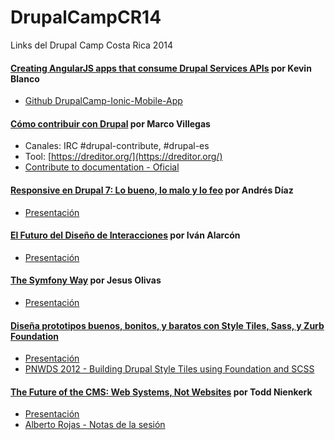 DrupalCampCR14
==============

Links del Drupal Camp Costa Rica 2014

#### [Creating AngularJS apps that consume Drupal Services APIs](http://drupalcamp.cr/en/sesion/creating-angularjs-apps-consume-drupal-services-apis) por Kevin Blanco

* [Github DrupalCamp-Ionic-Mobile-App](https://github.com/kevinblanco/DrupalCamp-Ionic-Mobile-App)

#### [Cómo contribuir con Drupal](http://drupalcamp.cr/sesion/c%C3%B3mo-contribuir-con-drupal) por Marco Villegas

* Canales: IRC #drupal-contribute, #drupal-es
* Tool: [https://dreditor.org/](https://dreditor.org/)
* [Contribute to documentation - Oficial](https://www.drupal.org/contribute/documentation)

#### [Responsive en Drupal 7: Lo bueno, lo malo y lo feo](http://drupalcamp.cr/sesion/responsive-en-drupal-7-lo-bueno-lo-malo-y-lo-feo) por Andrés Díaz

* [Presentación](http://drupalcamp.cr/sites/default/files/slides/responsive-drupal7.pdf)

#### [El Futuro del Diseño de Interacciones](http://drupalcamp.cr/sesion/el-futuro-del-dise%C3%B1o-de-interacciones) por Iván Alarcón

* [Presentación](http://www.slideshare.net/ivanalarcon/el-futuro-del-diseno-de-interacciones)

#### [The Symfony Way](http://drupalcamp.cr/sesion/symfony-way) por Jesus Olivas

* [Presentación](http://jmolivas.com/slides/drupalcr2014/the-symfony-way/#/)

#### [Diseña prototipos buenos, bonitos, y baratos con Style Tiles, Sass, y Zurb Foundation](http://drupalcamp.cr/sesion/dise%C3%B1a-prototipos-buenos-bonitos-y-baratos-con-style-tiles-sass-y-zurb-foundation)

* [Presentación](http://cecyc.github.io/style-and-sass/#/)
* [PNWDS 2012 - Building Drupal Style Tiles using Foundation and SCSS](https://www.youtube.com/watch?v=5kefP3Mae48)

#### [The Future of the CMS: Web Systems, Not Websites](http://drupalcamp.cr/en/sesion/future-cms-web-systems-not-websites) por Todd Nienkerk

* [Presentación](https://www.dropbox.com/s/ottp8davilu4wld/future-of-the-cms-drupalcr-2014-07-31.pdf)
* [Alberto Rojas - Notas de la sesi&oacute;n](https://docs.google.com/a/backcountry.com/document/d/16Gw8-SB3DDNNE32BPhSEQEdG8aF1apUV5Uq7Rts7ugU/edit#heading=h.a0d9nyi9fi9u)

